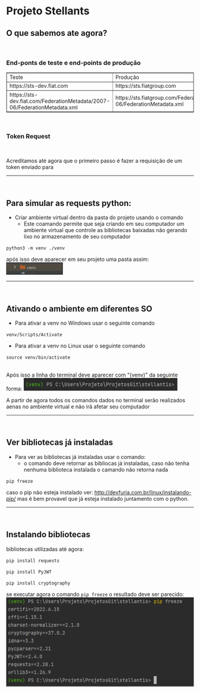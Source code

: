 # Projeto Stellants 

## O que sabemos ate agora?

<br>

### End-ponts de teste e end-points de produção

<table border="1">
    
<tr>
<td>Teste</td>
<td>Produção</td>

</tr>
<tr>
<td> https://sts-dev.fiat.com </td>
<td> https://sts.fiatgroup.com </td>

</tr>
<tr>
<td> https://sts-dev.fiat.com/FederationMetadata/2007-06/FederationMetadata.xml </td>
<td> https://sts.fiatgroup.com/FederationMetadata/2007-06/FederationMetadata.xml </td>

</tr>
    
</table>

<br>

### Token Request 

<br>

Acreditamos até agora que o primeiro passo é fazer a requisição de um token enviado para 


<hr>
<br>


## Para simular as requests python:

* Criar ambiente virtual dentro da pasta do projeto usando o comando
     - Este coamando permite que seja criando em seu computador um ambiente virtual que controle as bibliotecas baixadas não gerando lixo no armazenamento de seu computador

``` 
python3 -m venv ./venv 
```

após isso deve aparecer em seu projeto uma pasta assim:
<br>
<img src="imagens_documentacao/venv.png" alt="venv em seu projeto">
<hr>
<br>

## Ativando o ambiente em diferentes SO

* Para ativar a venv no Windows usar o seguinte comando
```
venv/Scripts/Activate
```
* Para ativar a venv no Linux usar o seguinte comando
```
source venv/bin/activate
```
<br>
Após isso a linha do terminal deve aparecer com "(venv)" da seguinte forma:
<img src="imagens_documentacao/venvpng.png" alt="venv em seu projeto">

A partir de agora todos os comandos dados no terminal serão realizados aenas no ambiente virtual e não irã afetar seu computador
<hr>
<br>

## Ver bibliotecas já instaladas 

* Para ver as bibliotecas já instaladas usar o comando:
    - o comando deve retornar as bibliocas já instaladas, caso não tenha nenhuma biblioteca instalada o camando não retorna nada
```
pip freeze
```

caso o pip não esteja instalado ver: http://devfuria.com.br/linux/instalando-pip/
mas é bem provavel que já esteja instalado juntamento com o python.
<hr>
<br>


## Instalando bibliotecas 

bibliotecas utilizadas até agora:

```
pip install requests
```
```
pip install PyJWT  
```
```
pip install cryptography
```

se executar agora o comando `pip freeze` o resultado deve ser parecido:
<br>
<img src="imagens_documentacao/pipfreeze.png" alt="pip freeze">
